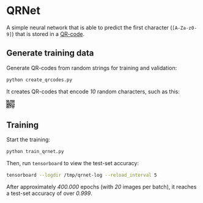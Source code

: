 # QRNet

A simple neural network that is able to predict the
first character (`[A-Za-z0-9]`) that is stored in a
[QR-code](https://de.wikipedia.org/wiki/QR-Code).

## Generate training data

Generate QR-codes from random strings for training and validation:
``` bash
python create_qrcodes.py
```
It creates QR-codes that encode *10* random characters, such as this:

![Sample QR-code](00bLF6qvQF.png)

## Training

Start the training:
``` bash
python train_qrnet.py
```

Then, run `tensorboard` to view the test-set accuracy:
``` bash
tensorboard --logdir /tmp/qrnet-log --reload_interval 5
```

After approximately *400.000* epochs (with *20* images per batch), it reaches a
test-set accuracy of over *0.999*.
